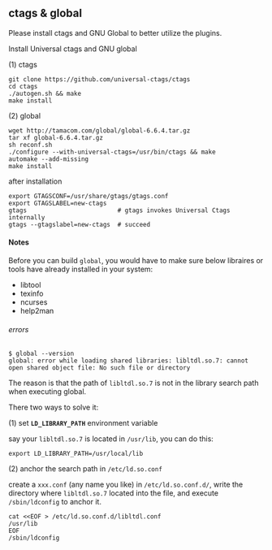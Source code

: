 
## ctags & global

Please install ctags and GNU Global to better utilize the plugins.


Install Universal ctags and GNU global

(1) ctags

```shell
git clone https://github.com/universal-ctags/ctags
cd ctags
./autogen.sh && make
make install
```

(2) global

```shell
wget http://tamacom.com/global/global-6.6.4.tar.gz
tar xf global-6.6.4.tar.gz
sh reconf.sh
./configure --with-universal-ctags=/usr/bin/ctags && make
automake --add-missing
make install
```

after installation

```shell
export GTAGSCONF=/usr/share/gtags/gtags.conf
export GTAGSLABEL=new-ctags
gtags                         # gtags invokes Universal Ctags internally
gtags --gtagslabel=new-ctags  # succeed
```

#### Notes

Before you can build `global`, you would have to make sure below libraires or tools have already installed in your system:

- libtool
- texinfo
- ncurses
- help2man


###### errors

```
$ global --version
global: error while loading shared libraries: libltdl.so.7: cannot open shared object file: No such file or directory
```

The reason is that the path of `libltdl.so.7` is not in the library search path when executing global.

There two ways to solve it:

(1) set **`LD_LIBRARY_PATH`** environment variable

say your `libltdl.so.7` is located in `/usr/lib`, you can do this:

```shell
export LD_LIBRARY_PATH=/usr/local/lib
```

(2) anchor the search path in `/etc/ld.so.conf`

create a `xxx.conf` (any name you like) in `/etc/ld.so.conf.d/`, write the directory where `libltdl.so.7` located into the file, and execute `/sbin/ldconfig` to anchor it.

```
cat <<EOF > /etc/ld.so.conf.d/libltdl.conf
/usr/lib
EOF
/sbin/ldconfig
```









